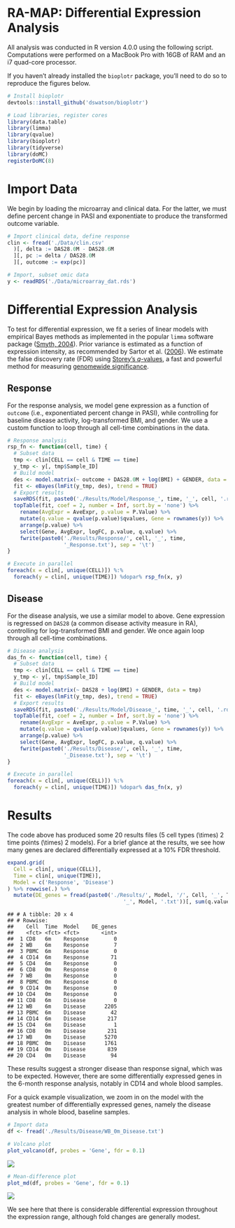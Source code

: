 RA-MAP: Differential Expression Analysis
================

All analysis was conducted in R version 4.0.0 using the following
script. Computations were performed on a MacBook Pro with 16GB of RAM
and an i7 quad-core processor.

If you haven’t already installed the `bioplotr` package, you’ll need to
do so to reproduce the figures below.

``` r
# Install bioplotr
devtools::install_github('dswatson/bioplotr')

# Load libraries, register cores
library(data.table)
library(limma)
library(qvalue)
library(bioplotr)
library(tidyverse)
library(doMC)
registerDoMC(8)
```

# Import Data

We begin by loading the microarray and clinical data. For the latter, we
must define percent change in PASI and exponentiate to produce the
transformed outcome variable.

``` r
# Import clinical data, define response
clin <- fread('./Data/clin.csv'
  )[, delta := DAS28.0M - DAS28.6M
  ][, pc := delta / DAS28.0M
  ][, outcome := exp(pc)]

# Import, subset omic data
y <- readRDS('./Data/microarray_dat.rds')
```

# Differential Expression Analysis

To test for differential expression, we fit a series of linear models
with empirical Bayes methods as implemented in the popular `limma`
software package
([Smyth, 2004](http://www.statsci.org/smyth/pubs/ebayes.pdf)). Prior
variance is estimated as a function of expression intensity, as
recommended by Sartor et al.
([2006](https://bmcbioinformatics.biomedcentral.com/articles/10.1186/1471-2105-7-538)).
We estimate the false discovery rate (FDR) using [Storey’s
*q*-values](http://people.eecs.berkeley.edu/~jordan/sail/readings/storey-annals-05.pdf),
a fast and powerful method for measuring [genomewide
significance](http://www.pnas.org/content/100/16/9440.full).

## Response

For the response analysis, we model gene expression as a function of
`outcome` (i.e., exponentiated percent change in PASI), while
controlling for baseline disease activity, log-transformed BMI, and
gender. We use a custom function to loop through all cell-time
combinations in the data.

``` r
# Response analysis
rsp_fn <- function(cell, time) {
  # Subset data
  tmp <- clin[CELL == cell & TIME == time]
  y_tmp <- y[, tmp$Sample_ID]
  # Build model
  des <- model.matrix(~ outcome + DAS28.0M + log(BMI) + GENDER, data = tmp)
  fit <- eBayes(lmFit(y_tmp, des), trend = TRUE)
  # Export results
  saveRDS(fit, paste0('./Results/Model/Response_', time, '_', cell, '.rds'))
  topTable(fit, coef = 2, number = Inf, sort.by = 'none') %>%
    rename(AvgExpr = AveExpr, p.value = P.Value) %>%
    mutate(q.value = qvalue(p.value)$qvalues, Gene = rownames(y)) %>%
    arrange(p.value) %>%
    select(Gene, AvgExpr, logFC, p.value, q.value) %>%
    fwrite(paste0('./Results/Response/', cell, '_', time, 
                  '_Response.txt'), sep = '\t')
}

# Execute in parallel
foreach(x = clin[, unique(CELL)]) %:%
  foreach(y = clin[, unique(TIME)]) %dopar% rsp_fn(x, y)
```

## Disease

For the disease analysis, we use a similar model to above. Gene
expression is regressed on `DAS28` (a common disease activity measure in
RA), controlling for log-transformed BMI and gender. We once again loop
through all cell-time combinations.

``` r
# Disease analysis
das_fn <- function(cell, time) {
  # Subset data
  tmp <- clin[CELL == cell & TIME == time]
  y_tmp <- y[, tmp$Sample_ID]
  # Build model
  des <- model.matrix(~ DAS28 + log(BMI) + GENDER, data = tmp)
  fit <- eBayes(lmFit(y_tmp, des), trend = TRUE)
  # Export results
  saveRDS(fit, paste0('./Results/Model/Disease_', time, '_', cell, '.rds'))
  topTable(fit, coef = 2, number = Inf, sort.by = 'none') %>%
    rename(AvgExpr = AveExpr, p.value = P.Value) %>%
    mutate(q.value = qvalue(p.value)$qvalues, Gene = rownames(y)) %>%
    arrange(p.value) %>%
    select(Gene, AvgExpr, logFC, p.value, q.value) %>%
    fwrite(paste0('./Results/Disease/', cell, '_', time,
                  '_Disease.txt'), sep = '\t')
}

# Execute in parallel
foreach(x = clin[, unique(CELL)]) %:%
  foreach(y = clin[, unique(TIME)]) %dopar% das_fn(x, y)
```

# Results

The code above has produced some 20 results files (5 cell types
\(\times\) 2 time points \(\times\) 2 models). For a brief glance at the
results, we see how many genes are declared differentially expressed at
a 10% FDR threshold.

``` r
expand.grid(
  Cell = clin[, unique(CELL)], 
  Time = clin[, unique(TIME)],
  Model = c('Response', 'Disease')
) %>% rowwise(.) %>%
  mutate(DE_genes = fread(paste0('./Results/', Model, '/', Cell, '_', Time, 
                                     '_', Model, '.txt'))[, sum(q.value <= 0.1)])
```

    ## # A tibble: 20 x 4
    ## # Rowwise: 
    ##    Cell  Time  Model    DE_genes
    ##    <fct> <fct> <fct>       <int>
    ##  1 CD8   6m    Response        0
    ##  2 WB    6m    Response        7
    ##  3 PBMC  6m    Response        0
    ##  4 CD14  6m    Response       71
    ##  5 CD4   6m    Response        0
    ##  6 CD8   0m    Response        0
    ##  7 WB    0m    Response        0
    ##  8 PBMC  0m    Response        0
    ##  9 CD14  0m    Response        0
    ## 10 CD4   0m    Response        0
    ## 11 CD8   6m    Disease         0
    ## 12 WB    6m    Disease      2205
    ## 13 PBMC  6m    Disease        42
    ## 14 CD14  6m    Disease       217
    ## 15 CD4   6m    Disease         1
    ## 16 CD8   0m    Disease       231
    ## 17 WB    0m    Disease      5270
    ## 18 PBMC  0m    Disease      1761
    ## 19 CD14  0m    Disease       839
    ## 20 CD4   0m    Disease        94

These results suggest a stronger disease than response signal, which was
to be expected. However, there are some differentially expressed genes
in the 6-month response analysis, notably in CD14 and whole blood
samples.

For a quick example visualization, we zoom in on the model with the
greatest number of differentially expressed genes, namely the disease
analysis in whole blood, baseline samples.

``` r
# Import data
df <- fread('./Results/Disease/WB_0m_Disease.txt')

# Volcano plot
plot_volcano(df, probes = 'Gene', fdr = 0.1)
```

<p align='center'>
<img src="DEA_files/figure-gfm/plots-1.png" style="display: block; margin: auto;" />
</p>

``` r
# Mean-difference plot
plot_md(df, probes = 'Gene', fdr = 0.1)
```

<p align='center'>
<img src="DEA_files/figure-gfm/plots-2.png" style="display: block; margin: auto;" />
</p>

We see here that there is considerable differential expression
throughout the expression range, although fold changes are generally
modest.
